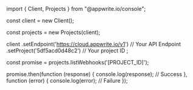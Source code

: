 import { Client,  Projects } from "@appwrite.io/console";

const client = new Client();

const projects = new Projects(client);

client
    .setEndpoint('https://cloud.appwrite.io/v1') // Your API Endpoint
    .setProject('5df5acd0d48c2') // Your project ID
;

const promise = projects.listWebhooks('[PROJECT_ID]');

promise.then(function (response) {
    console.log(response); // Success
}, function (error) {
    console.log(error); // Failure
});